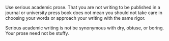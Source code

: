 Use serious academic prose. That you are not writing to be published in a journal or university press book does not mean you should not take care in choosing your words or approach your writing with the same rigor.

Serious academic writing is not be synonymous with dry, obtuse, or boring. Your prose need not be stuffy.
